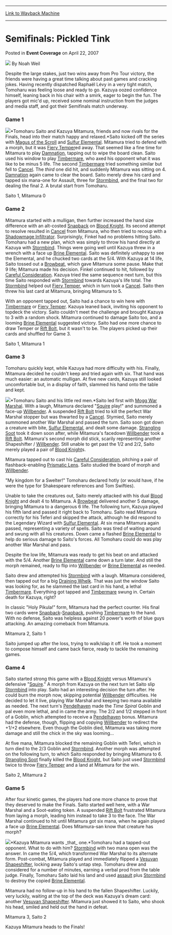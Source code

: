 
---
[Link to Wayback Machine](https://web.archive.org/web/20161222034015/http://magic.wizards.com/en/articles/archive/event-coverage/semifinals-pickled-tink-2007-04-22)

[_metadata_:author]:- "Noah Weil"
[_metadata_:description]:- "Despite the large stakes, just two wins away from Pro Tour victory, the friends were having a great time talking about past games and cracking jokes. Having recently dispatched Raphaël Lévy in a very tight match, Tomoharu was feeling loose and ready to go. Kazuya oozed confidence himself, leaning back in his chair with a smirk, eager to begin the fun. The players got mic'd up, received some nominal instruction from the judges and media staff, and got their Semifinals match underway."
[_metadata_:generator]:- "Drupal 7 (http://drupal.org)"
[_metadata_:node]:- "540371"
[_metadata_:publish_date]:- "2007-04-22"
[_metadata_:source]:- "div-main-content"
[_metadata_:title]:- "Semifinals: Pickled Tink"
[_metadata_:wayback_capture_timestamp]:- "2016-12-22 03:40:15"
[_metadata_:wayback_raw_url]:- "https://web.archive.org/web/20161222034015id_/http://magic.wizards.com/en/articles/archive/event-coverage/semifinals-pickled-tink-2007-04-22"
[_metadata_:wayback_url]:- "http://magic.wizards.com/en/articles/archive/event-coverage/semifinals-pickled-tink-2007-04-22"
---


Semifinals: Pickled Tink
========================



 Posted in **Event Coverage**
 on April 22, 2007 






![](https://media.magic.wizards.com/styles/auth_small/public/generic-avatar-150_113.png)
By Noah Weil











Despite the large stakes, just two wins away from Pro Tour victory, the friends were having a great time talking about past games and cracking jokes. Having recently dispatched Raphaël Lévy in a very tight match, Tomoharu was feeling loose and ready to go. Kazuya oozed confidence himself, leaning back in his chair with a smirk, eager to begin the fun. The players got mic'd up, received some nominal instruction from the judges and media staff, and got their Semifinals match underway.


### Game 1


![](https://media.magic.wizards.com/image_legacy_migration/sideboard/images/ptyok07/SF2_Mitamura_Saito.jpg)*Tomoharu Saito and Kazuya Mitamura, friends and now rivals for the Finals, head into their match happy and relaxed.*Saito kicked off the series with [Magus of the Scroll](http://gatherer.wizards.com/Pages/Card/Details.aspx?name=Magus+of+the+Scroll) and [Sulfur Elemental](http://gatherer.wizards.com/Pages/Card/Details.aspx?name=Sulfur+Elemental). Mitamura tried to defend with a morph, but it was [Fiery Temper](http://gatherer.wizards.com/Pages/Card/Details.aspx?name=Fiery+Temper)ed away. That seemed like a fine time for Mitamura to play [Damnation](http://gatherer.wizards.com/Pages/Card/Details.aspx?name=Damnation), tapping out to wipe the board clean. Saito used his window to play [Timbermare](http://gatherer.wizards.com/Pages/Card/Details.aspx?name=Timbermare), who axed his opponent what it was like to be minus 5 life. The second [Timbermare](http://gatherer.wizards.com/Pages/Card/Details.aspx?name=Timbermare) tried something similar but fell to [Cancel](http://gatherer.wizards.com/Pages/Card/Details.aspx?name=Cancel). The *third* one did hit, and suddenly Mitamura was sitting on 4. [Damnation](http://gatherer.wizards.com/Pages/Card/Details.aspx?name=Damnation) again came to clear the board. Saito merely drew his card and tapped six mana-one for Assault, three for [Stormbind](http://gatherer.wizards.com/Pages/Card/Details.aspx?name=Stormbind), and the final two for dealing the final 2. A brutal start from Tomoharu.


Saito 1, Mitamura 0


### Game 2


Mitamura started with a mulligan, then further increased the hand size difference with an alt-costed [Snapback](http://gatherer.wizards.com/Pages/Card/Details.aspx?name=Snapback) on [Blood Knight](http://gatherer.wizards.com/Pages/Card/Details.aspx?name=Blood+Knight). Its second attempt to resolve resulted in [Cancel](http://gatherer.wizards.com/Pages/Card/Details.aspx?name=Cancel) from Mitamura, who then tried to recoup with a [Shadowmage Infiltrator](http://gatherer.wizards.com/Pages/Card/Details.aspx?name=Shadowmage+Infiltrator). Surprisingly, Finkel had no problems hitting Saito. Tomoharu had a new plan, which was simply to throw his hand directly at Kazuya with [Stormbind](http://gatherer.wizards.com/Pages/Card/Details.aspx?name=Stormbind). Things were going well until Kazuya threw in a wrench with a face up [Brine Elemental](http://gatherer.wizards.com/Pages/Card/Details.aspx?name=Brine+Elemental). Saito was definitely unhappy to see the Elemental, and he chucked two cards at the 5/4. With Kazuya at 14 life, Saito tossed out a [Browbeat](http://gatherer.wizards.com/Pages/Card/Details.aspx?name=Browbeat), which gave Mitamura some pause. Make that 9 life; Mitamura made his decision. Finkel continued to hit, followed by [Careful Consideration](http://gatherer.wizards.com/Pages/Card/Details.aspx?name=Careful+Consideration). Kazuya tried the same sequence next turn, but this time Saito responded with [Stormbind](http://gatherer.wizards.com/Pages/Card/Details.aspx?name=Stormbind) towards Kazuya's life total. The [Stormbind](http://gatherer.wizards.com/Pages/Card/Details.aspx?name=Stormbind) helped out [Fiery Temper](http://gatherer.wizards.com/Pages/Card/Details.aspx?name=Fiery+Temper), which in turn took a [Cancel](http://gatherer.wizards.com/Pages/Card/Details.aspx?name=Cancel). Saito then threw his last card at Mitamura, bringing Mitamura to 5.


With an opponent tapped out, Saito had a chance to win here with [Timbermare](http://gatherer.wizards.com/Pages/Card/Details.aspx?name=Timbermare) or [Fiery Temper](http://gatherer.wizards.com/Pages/Card/Details.aspx?name=Fiery+Temper). Kazuya leaned back, inviting his opponent to topdeck the victory. Saito couldn't meet the challenge and brought Kazuya to 3 with a random shock. Mitamura continued to damage Saito too, and a looming [Brine Elemental](http://gatherer.wizards.com/Pages/Card/Details.aspx?name=Brine+Elemental) suggested victory. Saito had one more chance to draw Temper or [Rift Bolt](http://gatherer.wizards.com/Pages/Card/Details.aspx?name=Rift+Bolt), but it wasn't to be. The players picked up their cards and shuffled for Game 3.


Saito 1, Mitamura 1


### Game 3


Tomoharu quickly kept, while Kazuya had more difficulty with his. Finally, Mitamura decided he couldn't keep and tried again with six. That hand was much easier: an automatic mulligan. At five new cards, Kazuya still looked uncomfortable but, in a display of faith, slammed his hand onto the table and kept.


![](https://media.magic.wizards.com/image_legacy_migration/sideboard/images/ptyok07/SF2_Saito.jpg)*Tomoharu Saito and his little red men.*Saito led first with [Mogg War Marshal](http://gatherer.wizards.com/Pages/Card/Details.aspx?name=Mogg+War+Marshal). With a laugh, Mitamura declared "[Squire](http://gatherer.wizards.com/Pages/Card/Details.aspx?name=Squire) play!" and summoned a face-up [Willbender](http://gatherer.wizards.com/Pages/Card/Details.aspx?name=Willbender). A suspended [Rift Bolt](http://gatherer.wizards.com/Pages/Card/Details.aspx?name=Rift+Bolt) tried to kill the perfect War Marshal stopper but was thwarted by a [Cancel](http://gatherer.wizards.com/Pages/Card/Details.aspx?name=Cancel). Stymied, Saito merely summoned another War Marshal and passed the turn. Saito soon got down a creature with bite, [Sulfur Elemental](http://gatherer.wizards.com/Pages/Card/Details.aspx?name=Sulfur+Elemental), and dealt some damage. [Strangling Soot](http://gatherer.wizards.com/Pages/Card/Details.aspx?name=Strangling+Soot) took it down soon after, while Mitamura's facedown [Willbender](http://gatherer.wizards.com/Pages/Card/Details.aspx?name=Willbender) took a [Rift Bolt](http://gatherer.wizards.com/Pages/Card/Details.aspx?name=Rift+Bolt). Mitamura's second morph did stick, scarily representing another Shapeshifter / [Willbender](http://gatherer.wizards.com/Pages/Card/Details.aspx?name=Willbender). Still unable to get past the 1/2 and 2/2, Saito merely played a pair of [Blood Knight](http://gatherer.wizards.com/Pages/Card/Details.aspx?name=Blood+Knight)s.


Mitamura tapped out to cast his [Careful Consideration](http://gatherer.wizards.com/Pages/Card/Details.aspx?name=Careful+Consideration), pitching a pair of flashback-enabling [Prismatic Lens](http://gatherer.wizards.com/Pages/Card/Details.aspx?name=Prismatic+Lens). Saito studied the board of morph and [Willbender](http://gatherer.wizards.com/Pages/Card/Details.aspx?name=Willbender).


"My kingdom for a Swelter!" Tomoharu declared hotly (or would have, if he were the type for Shakespeare references and Tom Swifties).


Unable to take the creatures out, Saito merely attacked with his dual [Blood Knight](http://gatherer.wizards.com/Pages/Card/Details.aspx?name=Blood+Knight) and dealt 4 to Mitamura. A [Browbeat](http://gatherer.wizards.com/Pages/Card/Details.aspx?name=Browbeat) delivered another 5 damage, bringing Mitamura to a dangerous 6 life. The following turn, Kazuya played his fifth land and passed it right back to Tomoharu. Saito read Mitamura correctly for his Teferi and skipped the attack, although he did respond to the Legendary Wizard with [Sulfur Elemental](http://gatherer.wizards.com/Pages/Card/Details.aspx?name=Sulfur+Elemental). At six mana Mitamura again passed, representing a variety of spells. Saito was tired of waiting around and swung with all his creatures. Down came a flashed [Brine Elemental](http://gatherer.wizards.com/Pages/Card/Details.aspx?name=Brine+Elemental) to help do serious damage to Saito's forces. All Tomoharu could do was play another War Marshal and pass.


Despite the low life, Mitamura was ready to get his beat on and attacked with the 5/4. Another [Brine Elemental](http://gatherer.wizards.com/Pages/Card/Details.aspx?name=Brine+Elemental) came down a turn later. And still the morph remained, ready to flip into [Willbender](http://gatherer.wizards.com/Pages/Card/Details.aspx?name=Willbender) or [Brine Elemental](http://gatherer.wizards.com/Pages/Card/Details.aspx?name=Brine+Elemental) as needed. 


Saito drew and attempted his [Stormbind](http://gatherer.wizards.com/Pages/Card/Details.aspx?name=Stormbind) with a laugh. Mitamura considered, then tapped out for a big [Draining Whelk](http://gatherer.wizards.com/Pages/Card/Details.aspx?name=Draining+Whelk). That was just the window Saito was looking for, as he slammed the last card in his hand, a lethal [Timbermare](http://gatherer.wizards.com/Pages/Card/Details.aspx?name=Timbermare). Everything got tapped and [Timbermare](http://gatherer.wizards.com/Pages/Card/Details.aspx?name=Timbermare) swung in. Certain death for Kazuya, right?


In classic "Holy Pikula!" form, Mitamura had the perfect counter. His final two cards were [Snapback](http://gatherer.wizards.com/Pages/Card/Details.aspx?name=Snapback)-[Snapback](http://gatherer.wizards.com/Pages/Card/Details.aspx?name=Snapback), pushing [Timbermare](http://gatherer.wizards.com/Pages/Card/Details.aspx?name=Timbermare) to the hand. With no defense, Saito was helpless against 20 power's worth of blue guys attacking. An amazing comeback from Mitamura.


Mitamura 2, Saito 1


Saito jumped up after the loss, trying to walk/slap it off. He took a moment to compose himself and came back fierce, ready to tackle the remaining games.


### Game 4


Saito started strong this game with a [Blood Knight](http://gatherer.wizards.com/Pages/Card/Details.aspx?name=Blood+Knight) versus Mitamura's defensive "[Squire](http://gatherer.wizards.com/Pages/Card/Details.aspx?name=Squire)." A morph from Kazuya on the next turn let Saito slip [Stormbind](http://gatherer.wizards.com/Pages/Card/Details.aspx?name=Stormbind) into play. Saito had an interesting decision the turn after. He could burn the morph now, skipping potential [Willbender](http://gatherer.wizards.com/Pages/Card/Details.aspx?name=Willbender) difficulties. He decided to let it live, playing War Marshal and keeping two mana available as needed. The next turn's [Pendelhaven](http://gatherer.wizards.com/Pages/Card/Details.aspx?name=Pendelhaven) made the *Time Spiral* Goblin and pal even more lethal, and in came the army. The 2/2 and 1/2 stepped in front of a Goblin, which attempted to receive a [Pendelhaven](http://gatherer.wizards.com/Pages/Card/Details.aspx?name=Pendelhaven) bonus. Mitamura had the defense, though, flipping and copying [Willbender](http://gatherer.wizards.com/Pages/Card/Details.aspx?name=Willbender) to redirect the +1/+2 elsewhere. Even though the Goblin died, Mitamura was taking more damage and still the chick in the sky was looming…


At five mana, Mitamura blocked the remaining Goblin with Teferi, which in turn died to the 2/3 Goblin and [Stormbind](http://gatherer.wizards.com/Pages/Card/Details.aspx?name=Stormbind). Another morph was attempted on the following turn, to which Saito responded by bringing Mitamura to 6. [Strangling Soot](http://gatherer.wizards.com/Pages/Card/Details.aspx?name=Strangling+Soot) finally killed the [Blood Knight](http://gatherer.wizards.com/Pages/Card/Details.aspx?name=Blood+Knight), but Saito just used [Stormbind](http://gatherer.wizards.com/Pages/Card/Details.aspx?name=Stormbind) twice to throw [Fiery Temper](http://gatherer.wizards.com/Pages/Card/Details.aspx?name=Fiery+Temper) and a land at Mitamura for the win.


Saito 2, Mitamura 2


### Game 5


After four kinetic games, the players had one more chance to prove that they deserved to make the Finals. Saito started well here, with a War Marshal and a Soot-eating token. A suspended [Rift Bolt](http://gatherer.wizards.com/Pages/Card/Details.aspx?name=Rift+Bolt) frustrated Mitamura from laying a morph, leading him instead to take 3 to the face. The War Marshal continued to hit until Mitamura got six mana, when he again played a face up [Brine Elemental](http://gatherer.wizards.com/Pages/Card/Details.aspx?name=Brine+Elemental). Does Mitamura-san know that creature has morph?


![](https://media.magic.wizards.com/image_legacy_migration/sideboard/images/ptyok07/SF2_Mitamura.jpg)*Kazuya Mitamura wants \_that\_ one.*Tomoharu had a tapped-out opponent. What to do with him? [Stormbind](http://gatherer.wizards.com/Pages/Card/Details.aspx?name=Stormbind) with two mana open was the answer. In came the 5/4, which transformed War Marshal to its alternate form. Post-combat, Mitamura played and immediately flipped a [Vesuvan Shapeshifter](http://gatherer.wizards.com/Pages/Card/Details.aspx?name=Vesuvan+Shapeshifter), locking away Saito's untap step. Tomoharu drew and considered for a number of minutes, earning a verbal prod from the table judge. Finally, Tomoharu Saito laid his land and used [assault](http://gatherer.wizards.com/Pages/Card/Details.aspx?&name=assault) plus [Stormbind](http://gatherer.wizards.com/Pages/Card/Details.aspx?name=Stormbind) to destroy the copied [Brine Elemental](http://gatherer.wizards.com/Pages/Card/Details.aspx?name=Brine+Elemental). 


Mitamura had no follow-up in his hand to the fallen Shapeshifter. Luckily, very luckily, waiting at the top of the deck was Kazuya's dream card: another [Vesuvan Shapeshifter](http://gatherer.wizards.com/Pages/Card/Details.aspx?name=Vesuvan+Shapeshifter). Mitamura just showed it to Saito, who shook his head, smiled and held out the hand in defeat.


Mitamura 3, Saito 2


Kazuya Mitamura heads to the Finals! 







